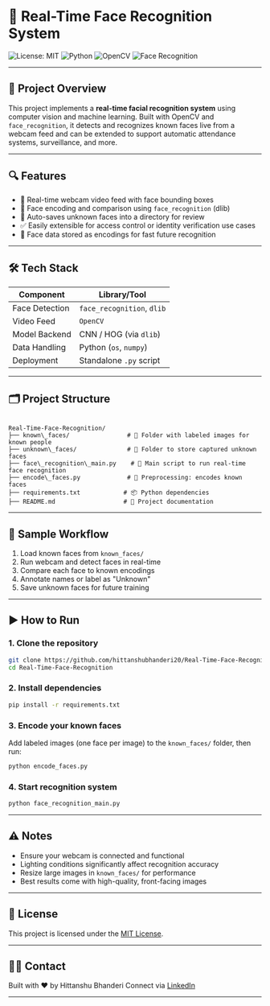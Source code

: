 # 🧠 Real-Time Face Recognition System

![License: MIT](https://img.shields.io/badge/License-MIT-yellow.svg)
![Python](https://img.shields.io/badge/Python-3.8%2B-blue.svg)
![OpenCV](https://img.shields.io/badge/OpenCV-Enabled-green.svg)
![Face Recognition](https://img.shields.io/badge/Face%20Recognition-Real%20Time-orange.svg)

---

## 🎯 Project Overview

This project implements a **real-time facial recognition system** using computer vision and machine learning. Built with OpenCV and `face_recognition`, it detects and recognizes known faces live from a webcam feed and can be extended to support automatic attendance systems, surveillance, and more.

---

## 🔍 Features

- 📸 Real-time webcam video feed with face bounding boxes
- 🧠 Face encoding and comparison using `face_recognition` (dlib)
- 📂 Auto-saves unknown faces into a directory for review
- ✅ Easily extensible for access control or identity verification use cases
- 💾 Face data stored as encodings for fast future recognition

---

## 🛠️ Tech Stack

| Component      | Library/Tool        |
|----------------|---------------------|
| Face Detection | `face_recognition`, `dlib` |
| Video Feed     | `OpenCV`            |
| Model Backend  | CNN / HOG (via `dlib`) |
| Data Handling  | Python (`os`, `numpy`) |
| Deployment     | Standalone `.py` script |

---

## 🗂 Project Structure

```

Real-Time-Face-Recognition/
├── known\_faces/                # 📁 Folder with labeled images for known people
├── unknown\_faces/              # 📁 Folder to store captured unknown faces
├── face\_recognition\_main.py    # 🎯 Main script to run real-time face recognition
├── encode\_faces.py             # 🧠 Preprocessing: encodes known faces
├── requirements.txt            # 📦 Python dependencies
├── README.md                   # 📘 Project documentation

````

---

## 📸 Sample Workflow

1. Load known faces from `known_faces/`
2. Run webcam and detect faces in real-time
3. Compare each face to known encodings
4. Annotate names or label as "Unknown"
5. Save unknown faces for future training

---

## ▶️ How to Run

### 1. Clone the repository
```bash
git clone https://github.com/hittanshubhanderi20/Real-Time-Face-Recognition.git
cd Real-Time-Face-Recognition
````

### 2. Install dependencies

```bash
pip install -r requirements.txt
```

### 3. Encode your known faces

Add labeled images (one face per image) to the `known_faces/` folder, then run:

```bash
python encode_faces.py
```

### 4. Start recognition system

```bash
python face_recognition_main.py
```

---

## ⚠️ Notes

* Ensure your webcam is connected and functional
* Lighting conditions significantly affect recognition accuracy
* Resize large images in `known_faces/` for performance
* Best results come with high-quality, front-facing images

---

## 📄 License

This project is licensed under the [MIT License](LICENSE.txt).

---

## 🙋‍♂️ Contact

Built with ❤️ by Hittanshu Bhanderi
Connect via [LinkedIn](https://www.linkedin.com/in/hittanshubhanderi/)

---
